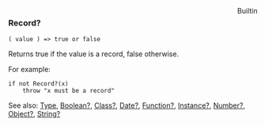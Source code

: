 <div style="float:right"><span class="builtin">Builtin</span></div>

### Record?

``` suneido
( value ) => true or false
```

Returns true if the value is a record, false otherwise.

For example:

``` suneido
if not Record?(x)
    throw "x must be a record"
```


See also:
[Type](<../../Language/Reference/Type.md>),
[Boolean?](<../../Language/Reference/Boolean?.md>),
[Class?](<../../Language/Reference/Class?.md>),
[Date?](<../../Language/Reference/Date?.md>),
[Function?](<../../Language/Reference/Function?.md>),
[Instance?](<../../Language/Reference/Instance?.md>),
[Number?](<../../Language/Reference/Number?.md>),
[Object?](<../../Language/Reference/Object?.md>),
[String?](<../../Language/Reference/String?.md>)
